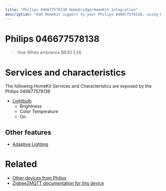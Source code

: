 ```yaml
---
title: "Philips 046677578138 Homebridge/HomeKit integration"
description: "Add HomeKit support to your Philips 046677578138, using Homebridge, Zigbee2MQTT and homebridge-z2m."
---
```

<!---
This file has been GENERATED using src/docgen/docgen.ts
DO NOT EDIT THIS FILE MANUALLY!
-->
# Philips 046677578138
> Hue White ambiance BR30 E26


# Services and characteristics
The following HomeKit Services and Characteristics are exposed by
the Philips 046677578138

* [Lightbulb](../../light.md)
  * Brightness
  * Color Temperature
  * On

## Other features
* [Adaptive Lighting](../../light.md)

# Related
* [Other devices from Philips](../index.md#philips)
* [Zigbee2MQTT documentation for this device](https://www.zigbee2mqtt.io/devices/046677578138.html)